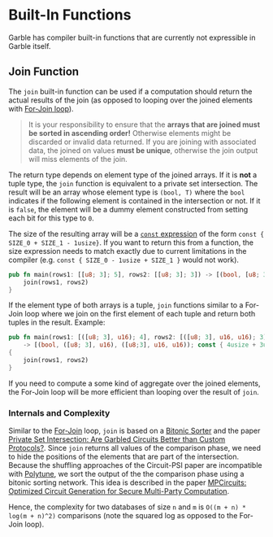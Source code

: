 # Built-In Functions

Garble has compiler built-in functions that are currently not expressible in Garble itself.

## Join Function
The `join` built-in function can be used if a computation should return the actual results of the join (as opposed to looping over the joined elements with [For-Join loop](./loops.md)).

> It is your responsibility to ensure that the **arrays that are joined must be sorted in ascending order!** Otherwise elements might be discarded or invalid data returned. If you are joining with associated data, the joined on values **must be unique**, otherwise the join output will miss elements of the join.

The return type depends on element type of the joined arrays. If it is **not** a tuple type, the `join` function is equivalent to a private set intersection. The result will be an array whose element type is `(bool, T)` where the `bool` indicates if the following element is contained in the intersection or not. If it is `false`, the element will be a dummy element constructed from setting each bit for this type to `0`.

The size of the resulting array will be a [`const` expression](./const.md) of the form `const { SIZE_0 + SIZE_1 - 1usize}`. If you want to return this from a function, the size expression needs to match exactly due to current limitations in the compiler (e.g. `const { SIZE_0 - 1usize + SIZE_1 }` would not work).
```rust
pub fn main(rows1: [[u8; 3]; 5], rows2: [[u8; 3]; 3]) -> [(bool, [u8; 3]); const { 5usize + 3usize - 1usize } ] {
    join(rows1, rows2)
}
```

If the element type of both arrays is a tuple, `join` functions similar to a For-Join loop where we join on the first element of each tuple and return both tuples in the result. Example:

```rust
pub fn main(rows1: [([u8; 3], u16); 4], rows2: [([u8; 3], u16, u16); 3]) 
    -> [(bool, ([u8; 3], u16), ([u8;3], u16, u16)); const { 4usize + 3usize - 1usize }]
{
    join(rows1, rows2)
}
```

If you need to compute a some kind of aggregate over the joined elements, the For-Join loop will be more efficient than looping over the result of `join`.

### Internals and Complexity
Similar to the [For-Join](./loops.md) loop, `join` is based on a [Bitonic Sorter](https://en.wikipedia.org/wiki/Bitonic_sorter) and the paper [Private Set Intersection:
Are Garbled Circuits Better than Custom Protocols?](https://www.ndss-symposium.org/wp-content/uploads/2017/09/06_4.pdf). Since `join` returns all values of the comparison phase, we need to hide the positions of the elements that are part of the intersection. Because the shuffling approaches of the Circuit-PSI paper are incompatible with [Polytune](https://github.com/sine-fdn/polytune), we sort the output of the the comparison phase using a bitonic sorting network. This idea is described in the paper [MPCircuits: Optimized Circuit Generation for Secure Multi-Party Computation](https://ieeexplore.ieee.org/abstract/document/8740831).

Hence, the complexity for two databases of size `n` and `m` is `O((m + n) * log(m + n)^2)` comparisons (note the squared log as opposed to the For-Join loop).
